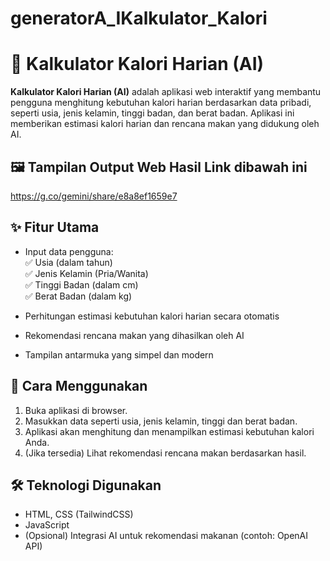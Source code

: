# generatorA_IKalkulator_Kalori
# 🍓 Kalkulator Kalori Harian (AI)

**Kalkulator Kalori Harian (AI)** adalah aplikasi web interaktif yang membantu pengguna menghitung kebutuhan kalori harian berdasarkan data pribadi, seperti usia, jenis kelamin, tinggi badan, dan berat badan. Aplikasi ini memberikan estimasi kalori harian dan rencana makan yang didukung oleh AI.

## 🖼️ Tampilan Output Web Hasil Link dibawah ini
https://g.co/gemini/share/e8a8ef1659e7
 

## ✨ Fitur Utama

- Input data pengguna:  
  ✅ Usia (dalam tahun)  
  ✅ Jenis Kelamin (Pria/Wanita)  
  ✅ Tinggi Badan (dalam cm)  
  ✅ Berat Badan (dalam kg)

- Perhitungan estimasi kebutuhan kalori harian secara otomatis
- Rekomendasi rencana makan yang dihasilkan oleh AI
- Tampilan antarmuka yang simpel dan modern

## 🚀 Cara Menggunakan

1. Buka aplikasi di browser.
2. Masukkan data seperti usia, jenis kelamin, tinggi dan berat badan.
3. Aplikasi akan menghitung dan menampilkan estimasi kebutuhan kalori Anda.
4. (Jika tersedia) Lihat rekomendasi rencana makan berdasarkan hasil.

## 🛠 Teknologi Digunakan

- HTML, CSS (TailwindCSS)
- JavaScript
- (Opsional) Integrasi AI untuk rekomendasi makanan (contoh: OpenAI API)




